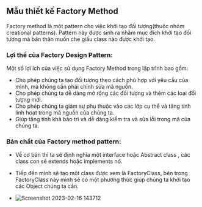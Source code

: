
## Mẫu thiết kế Factory Method
Factory method là một pattern cho việc khởi tạo đối tượng(thuộc nhóm creational patterns). Pattern này được sinh ra nhằm mục đích khởi tạo đối tượng mà bản thân muốn che giấu class nào được khởi tạo.

### Lợi thế của Factory Design Pattern:
Một số lợi ích của việc sử dụng Factory Method trong lập trình bao gồm:

- Cho phép chúng ta tạo đối tượng theo cách phù hợp với yêu cầu của mình, mà không cần phải chỉnh sửa mã nguồn.
- Cho phép chúng ta dễ dàng mở rộng các đối tượng và thêm các loại đối tượng mới.
- Cho phép chúng ta giảm sự phụ thuộc vào các lớp cụ thể và tăng tính linh hoạt trong mã nguồn của chúng ta.
- Giúp tăng tính khả bảo trì và dễ dàng kiểm tra và sửa lỗi trong mã của chúng ta.


### Bản chất của Factory method pattern:
- Về cơ bản thì ta sẽ định nghĩa một interface hoặc Abstract class , các class con sẽ extends hoặc implements nó.
- Tiếp đến mình sẽ tạo một class được xem là FactoryClass, bên trong FactoryClass này mình sẽ có một phương thức giúp chúng ta khởi tạo các Object chúng ta cần.




- ![Screenshot 2023-02-16 143712](https://user-images.githubusercontent.com/122768076/219298749-999bac48-4474-49d9-96bc-f00e2b2245b6.png)








